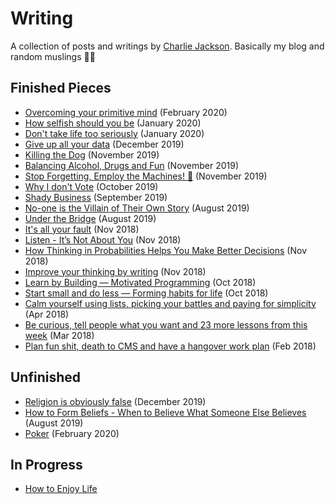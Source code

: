 # Writing

A collection of posts and writings by [Charlie Jackson](https://charliejackson.com). Basically my blog and random muslings 📖🙃

## Finished Pieces

- [Overcoming your primitive mind](./writing/primitive-mind.md) (February 2020)
- [How selfish should you be](./writing/selfish.md) (January 2020)
- [Don't take life too seriously](./writing/serious.md) (January 2020)
- [Give up all your data](./writing/privacy.md) (December 2019)
- [Killing the Dog](./writing/kill-the-dog.md) (November 2019)
- [Balancing Alcohol, Drugs and Fun](./writing/alcohol-drugs.md) (November 2019)
- [Stop Forgetting, Employ the Machines! 🤖](writing/forgetting.md) (November 2019)
- [Why I don't Vote](writing/no-voting.md) (October 2019)
- [Shady Business](writing/shady-business.md) (September 2019)
- [No-one is the Villain of Their Own Story](writing/no-villains.md) (August 2019)
- [Under the Bridge](writing/under-the-bridge.md) (August 2019)
- [It's all your fault](https://medium.com/lessons-by-charlie-jackson/its-all-your-fault-8bf87a9138fa) (Nov 2018)
- [Listen - It’s Not About You](https://medium.com/lessons-by-charlie-jackson/listen-its-not-about-you-86c93f74df83) (Nov 2018)
- [How Thinking in Probabilities Helps You Make Better Decisions](https://medium.com/lessons-by-charlie-jackson/how-thinking-in-probabilities-helps-you-make-better-decisions-c82e09bd183a) (Nov 2018)
- [Improve your thinking by writing](https://medium.com/lessons-by-charlie-jackson/improve-your-thinking-by-writing-7c0e71c8dfe7) (Nov 2018)
- [Learn by Building — Motivated Programming](https://medium.com/lessons-by-charlie-jackson/learn-by-building-motivated-programming-378c1a635e7c) (Oct 2018)
- [Start small and do less — Forming habits for life](https://medium.com/lessons-by-charlie-jackson/start-small-and-do-less-forming-habits-for-life-679948eb08e7) (Oct 2018)
- [Calm yourself using lists, picking your battles and paying for simplicity](https://medium.com/lessons-by-charlie-jackson/calm-yourself-using-lists-picking-your-battles-and-paying-for-simplicity-36488e87a9ee) (Apr 2018)
- [Be curious, tell people what you want and 23 more lessons from this week](https://medium.com/lessons-by-charlie-jackson/be-curious-tell-people-what-you-want-and-23-more-lessons-from-this-week-cff6967706b7) (Mar 2018)
- [Plan fun shit, death to CMS and have a hangover work plan](https://medium.com/lessons-by-charlie-jackson/plan-fun-shit-death-to-cms-and-have-a-hangover-work-plan-c5f747650bf3) (Feb 2018)

## Unfinished

- [Religion is obviously false](./writing/religion.md) (December 2019)
- [How to Form Beliefs - When to Believe What Someone Else Believes](writing/forming-beliefs.md) (August 2019)
- [Poker](./writing/poker.md) (February 2020)

## In Progress

- [How to Enjoy Life](writing/enjoy-life.md)
